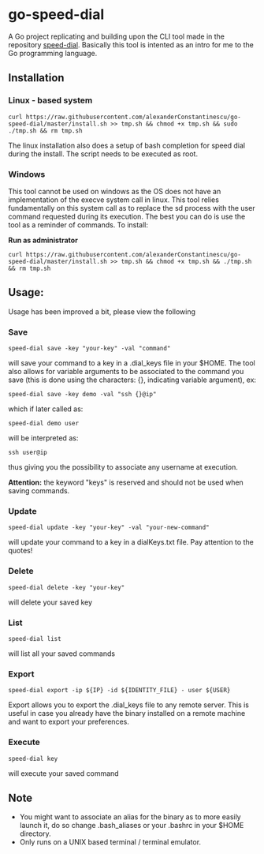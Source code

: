 # go-speed-dial

A Go project replicating and building upon the CLI tool made in the repository [speed-dial](https://github.com/alexanderConstantinescu/speed-dial). Basically this tool is intented as an intro for me to the Go programming language. 

## Installation 

### Linux - based system

```
curl https://raw.githubusercontent.com/alexanderConstantinescu/go-speed-dial/master/install.sh >> tmp.sh && chmod +x tmp.sh && sudo ./tmp.sh && rm tmp.sh
```

The linux installation also does a setup of bash completion for speed dial during the install. The script needs to be executed as root.   

### Windows  

This tool cannot be used on windows as the OS does not have an implementation of the execve system call in linux. This tool relies fundamentally on this system call as to replace the sd process with the user command requested during its execution. The best you can do is use the tool as a reminder of commands. To install:

**Run as administrator**
```
curl https://raw.githubusercontent.com/alexanderConstantinescu/go-speed-dial/master/install.sh >> tmp.sh && chmod +x tmp.sh && ./tmp.sh && rm tmp.sh
```

## Usage:

Usage has been improved a bit, please view the following

### Save

```
speed-dial save -key "your-key" -val "command"
```

will save your command to a key in a .dial_keys file in your $HOME. The tool also allows for variable arguments to be associated to the command you save (this is done using the characters: {}, indicating variable argument), ex:

```
speed-dial save -key demo -val "ssh {}@ip"
```

which if later called as:

```
speed-dial demo user
```

will be interpreted as:

```
ssh user@ip
```

thus giving you the possibility to associate any username at execution.

**Attention:** the keyword "keys" is reserved and should not be used when saving commands. 

### Update

```
speed-dial update -key "your-key" -val "your-new-command"
```

will update your command to a key in a dialKeys.txt file. Pay attention to the quotes!

### Delete

```
speed-dial delete -key "your-key"
```

will delete your saved key

### List

```
speed-dial list
```

will list all your saved commands

### Export 


```
speed-dial export -ip ${IP} -id ${IDENTITY_FILE} - user ${USER}
```

Export allows you to export the .dial_keys file to any remote server. This is useful in case you already have the binary installed on a remote machine and want to export your preferences. 

### Execute

```
speed-dial key
```

will execute your saved command

## Note

* You might want to associate an alias for the binary as to more easily launch it, do so change .bash_aliases or your .bashrc in your $HOME directory. 
* Only runs on a UNIX based terminal / terminal emulator. 
